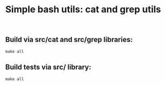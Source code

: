 # Simple bash utils: cat and grep utils

<br>

## **Build via src/cat and src/grep libraries**:
    make all


## **Build tests via src/ library**:
    make all